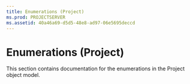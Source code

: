 ```yaml
---
title: Enumerations (Project)
ms.prod: PROJECTSERVER
ms.assetid: 40a46a69-d5d5-48e8-ad97-06e5695deccd
---
```



# Enumerations (Project)
This section contains documentation for the enumerations in the Project object model.

